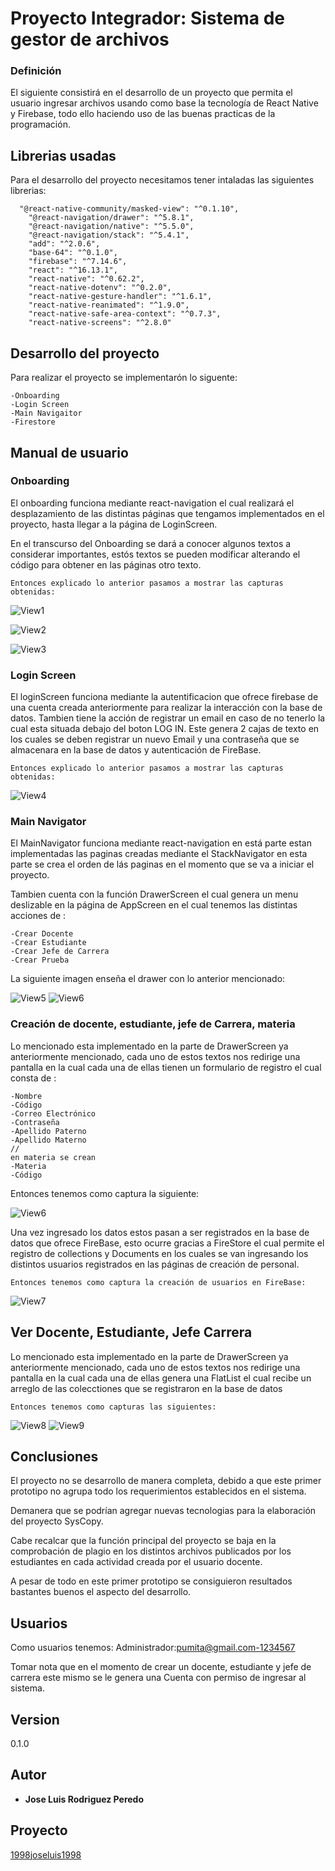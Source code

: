 # Proyecto Integrador: Sistema de gestor de archivos

### Definición

El siguiente consistirá en el desarrollo de un proyecto que
permita el usuario ingresar archivos usando como base la tecnología de React Native y Firebase, todo ello haciendo uso de las buenas practicas de la programación.

## Librerias usadas

Para el desarrollo del proyecto necesitamos tener intaladas las
siguientes librerias:
```
  "@react-native-community/masked-view": "^0.1.10",
    "@react-navigation/drawer": "^5.8.1",
    "@react-navigation/native": "^5.5.0",
    "@react-navigation/stack": "^5.4.1",
    "add": "^2.0.6",
    "base-64": "^0.1.0",
    "firebase": "^7.14.6",
    "react": "^16.13.1",
    "react-native": "^0.62.2",
    "react-native-dotenv": "^0.2.0",
    "react-native-gesture-handler": "^1.6.1",
    "react-native-reanimated": "^1.9.0",
    "react-native-safe-area-context": "^0.7.3",
    "react-native-screens": "^2.8.0"
```
## Desarrollo del proyecto

Para realizar el proyecto se implementarón lo siguente:
```
-Onboarding
-Login Screen
-Main Navigaitor
-Firestore
```

## Manual de usuario

### Onboarding

El onboarding funciona mediante react-navigation el cual realizará el
desplazamiento de las distintas páginas que tengamos implementados en el 
proyecto, hasta llegar a la página de LoginScreen.

En el transcurso del Onboarding se dará a conocer algunos textos
a considerar importantes, estós textos se pueden modificar alterando
el código para obtener en las páginas otro texto.
```
Entonces explicado lo anterior pasamos a mostrar las capturas obtenidas:
```
![View1](./assets/on1.jpeg) 

![View2](./assets/on2.jpeg) 

![View3](./assets/on3.jpeg) 

### Login Screen

El loginScreen funciona mediante la autentificacion que ofrece firebase
de una cuenta creada anteriormente para realizar la interacción con la base
de datos. Tambien tiene la acción de registrar un email en caso de no tenerlo
la cual esta situada debajo del boton LOG IN. Este genera 2 cajas de texto
en los cuales se deben registrar un nuevo Email y una contraseña que se almacenara en la base de datos y autenticación de FireBase.
```
Entonces explicado lo anterior pasamos a mostrar las capturas obtenidas:
```


![View4](./assets/login1.jpeg) 

### Main Navigator

El MainNavigator funciona mediante react-navigation en está parte estan 
implementadas las paginas creadas mediante el StackNavigator en esta parte
se crea el orden de lás paginas en el momento que se va a iniciar el proyecto.

Tambien cuenta con la función DrawerScreen el cual genera un menu deslizable en la página de AppScreen en el cual tenemos las distintas acciones de :
```
-Crear Docente
-Crear Estudiante
-Crear Jefe de Carrera
-Crear Prueba
```
La siguiente imagen enseña el drawer con lo anterior mencionado:


![View5](./assets/drawer.jpeg) 
![View6](./assets/drawer1.jpeg) 


### Creación de docente, estudiante, jefe de Carrera, materia

Lo mencionado esta implementado en la parte de DrawerScreen ya anteriormente mencionado, cada uno de estos textos nos redirige una pantalla en la cual cada una de ellas tienen un formulario de registro el cual consta de :
```
-Nombre
-Código
-Correo Electrónico
-Contraseña
-Apellido Paterno
-Apellido Materno
//
en materia se crean
-Materia
-Código
```
Entonces tenemos como captura la siguiente:

![View6](./assets/pag.jpeg) 

Una vez ingresado los datos estos pasan a ser registrados en la base de datos que 
ofrece FireBase, esto ocurre gracias a FireStore el cual permite el registro de 
collections y Documents en los cuales se van ingresando los distintos usuarios registrados en las páginas de creación de personal.
```
Entonces tenemos como captura la creación de usuarios en FireBase:
```


![View7](./assets/firebase.png) 

## Ver Docente, Estudiante, Jefe Carrera

Lo mencionado esta implementado en la parte de DrawerScreen ya anteriormente mencionado, cada uno de estos textos nos redirige una pantalla en la cual cada una de ellas genera una FlatList el cual recibe un arreglo de las colecctiones que se registraron en la base de datos

```
Entonces tenemos como capturas las siguientes:
```

![View8](./assets/vdoc.jpeg) 
![View9](./assets/vest.jpeg) 
 
## Conclusiones 

El proyecto no se desarrollo de manera completa, debido a que este primer prototipo no agrupa todo  los requerimientos establecidos en el sistema.

Demanera que se podrían agregar nuevas tecnologias para la elaboración del proyecto SysCopy.

Cabe recalcar que la función principal del proyecto se baja en la comprobación de plagio en los distintos archivos publicados por los estudiantes en cada actividad creada por el usuario docente.

A pesar de todo en este primer prototipo se consiguieron resultados bastantes buenos el aspecto del desarrollo.

## Usuarios

Como usuarios tenemos:
Administrador:pumita@gmail.com-1234567

Tomar nota que en el momento de crear un docente, estudiante y jefe de carrera este mismo se le genera una Cuenta con permiso de ingresar al sistema.
## Version

0.1.0

## Autor

* **Jose Luis Rodriguez Peredo**

## Proyecto 

[1998joseluis1998](https://github.com/1998joseluis1998/PDM)



